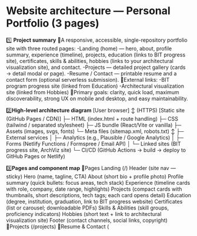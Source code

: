 # Website architecture — Personal Portfolio (3 pages)

1️⃣ **Project summary**
   🔹A responsive, accessible, single-repository portfolio site with three routed pages:
         -Landing (home) — hero, about, profile summary, experience (timeline), projects, education (links to BIT progress site), certificates, skills & abilities, hobbies (links to your architectural visualization site), and contact.
         -Projects — detailed project gallery (cards → detail modal or page).
         -Resume / Contact — printable resume and a contact form (optional serverless submission).
   🔹External links:
         -BIT program progress site (linked from Education)
         -Architectural visualization site (linked from Hobbies)
   🔹Primary goals: clarity, quick load, maximum discoverability, strong UX on mobile and desktop, and easy maintainability.

2️⃣**High-level architecture diagram**
[User browser] 
    ↕ (HTTPS)
[Static site (GitHub Pages / CDN)]
    ├─ HTML (index.html + route handling)
    ├─ CSS (tailwind / separated stylesheet)
    ├─ JS bundle (React/Vite or vanilla)
    ├─ Assets (images, svgs, fonts)
    └─ Meta files (sitemap.xml, robots.txt)
         ↕
    ├─ External services
    │    ├─ Analytics (e.g., Plausible / Google Analytics)
    │    ├─ Forms (Netlify Functions / Formspree / Email API)
    │    └─ Linked sites (BIT progress site, ArchViz site)
    └─ CI/CD (GitHub Actions → build → deploy to GitHub Pages or Netlify)
    
3️⃣**Pages and component map**
   🔹Pages
     Landing (/)
       Header (site nav — sticky)
       Hero (name, tagline, CTA)
       About (short bio + profile photo)
       Profile summary (quick bullets: focus areas, tech stack)
       Experience (timeline cards with role, company, date range, highlights)
       Projects (compact cards with thumbnails, short descriptions, tech tags; each card opens detail)
       Education (degree, institution, graduation, link to BIT progress website)
       Certificates (list or carousel; downloadable PDFs)
       Skills & Abilities (skill groups, proficiency indicators)
       Hobbies (short text + link to architectural visualization site)
       Footer (contact channels, social links, copyright)
   🔹Projects (/projects)
   🔹Resume & Contact (
    
